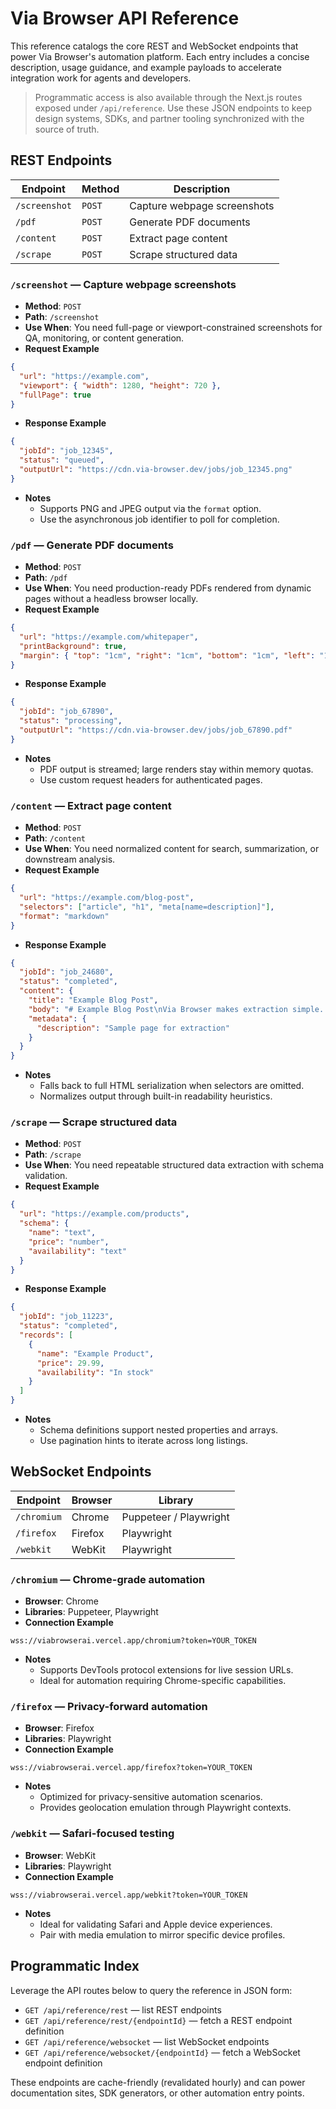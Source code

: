 # Via Browser API Reference

This reference catalogs the core REST and WebSocket endpoints that power Via Browser's automation platform. Each entry includes a concise description, usage guidance, and example payloads to accelerate integration work for agents and developers.

> Programmatic access is also available through the Next.js routes exposed under `/api/reference`. Use these JSON endpoints to keep design systems, SDKs, and partner tooling synchronized with the source of truth.

## REST Endpoints

| Endpoint | Method | Description |
| -------- | ------ | ----------- |
| `/screenshot` | `POST` | Capture webpage screenshots |
| `/pdf` | `POST` | Generate PDF documents |
| `/content` | `POST` | Extract page content |
| `/scrape` | `POST` | Scrape structured data |

### `/screenshot` — Capture webpage screenshots

- **Method**: `POST`
- **Path**: `/screenshot`
- **Use When**: You need full-page or viewport-constrained screenshots for QA, monitoring, or content generation.
- **Request Example**

```json
{
  "url": "https://example.com",
  "viewport": { "width": 1280, "height": 720 },
  "fullPage": true
}
```

- **Response Example**

```json
{
  "jobId": "job_12345",
  "status": "queued",
  "outputUrl": "https://cdn.via-browser.dev/jobs/job_12345.png"
}
```

- **Notes**
  - Supports PNG and JPEG output via the `format` option.
  - Use the asynchronous job identifier to poll for completion.

### `/pdf` — Generate PDF documents

- **Method**: `POST`
- **Path**: `/pdf`
- **Use When**: You need production-ready PDFs rendered from dynamic pages without a headless browser locally.
- **Request Example**

```json
{
  "url": "https://example.com/whitepaper",
  "printBackground": true,
  "margin": { "top": "1cm", "right": "1cm", "bottom": "1cm", "left": "1cm" }
}
```

- **Response Example**

```json
{
  "jobId": "job_67890",
  "status": "processing",
  "outputUrl": "https://cdn.via-browser.dev/jobs/job_67890.pdf"
}
```

- **Notes**
  - PDF output is streamed; large renders stay within memory quotas.
  - Use custom request headers for authenticated pages.

### `/content` — Extract page content

- **Method**: `POST`
- **Path**: `/content`
- **Use When**: You need normalized content for search, summarization, or downstream analysis.
- **Request Example**

```json
{
  "url": "https://example.com/blog-post",
  "selectors": ["article", "h1", "meta[name=description]"],
  "format": "markdown"
}
```

- **Response Example**

```json
{
  "jobId": "job_24680",
  "status": "completed",
  "content": {
    "title": "Example Blog Post",
    "body": "# Example Blog Post\nVia Browser makes extraction simple...",
    "metadata": {
      "description": "Sample page for extraction"
    }
  }
}
```

- **Notes**
  - Falls back to full HTML serialization when selectors are omitted.
  - Normalizes output through built-in readability heuristics.

### `/scrape` — Scrape structured data

- **Method**: `POST`
- **Path**: `/scrape`
- **Use When**: You need repeatable structured data extraction with schema validation.
- **Request Example**

```json
{
  "url": "https://example.com/products",
  "schema": {
    "name": "text",
    "price": "number",
    "availability": "text"
  }
}
```

- **Response Example**

```json
{
  "jobId": "job_11223",
  "status": "completed",
  "records": [
    {
      "name": "Example Product",
      "price": 29.99,
      "availability": "In stock"
    }
  ]
}
```

- **Notes**
  - Schema definitions support nested properties and arrays.
  - Use pagination hints to iterate across long listings.

## WebSocket Endpoints

| Endpoint | Browser | Library |
| -------- | ------- | ------- |
| `/chromium` | Chrome | Puppeteer / Playwright |
| `/firefox` | Firefox | Playwright |
| `/webkit` | WebKit | Playwright |

### `/chromium` — Chrome-grade automation

- **Browser**: Chrome
- **Libraries**: Puppeteer, Playwright
- **Connection Example**

```text
wss://viabrowserai.vercel.app/chromium?token=YOUR_TOKEN
```

- **Notes**
  - Supports DevTools protocol extensions for live session URLs.
  - Ideal for automation requiring Chrome-specific capabilities.

### `/firefox` — Privacy-forward automation

- **Browser**: Firefox
- **Libraries**: Playwright
- **Connection Example**

```text
wss://viabrowserai.vercel.app/firefox?token=YOUR_TOKEN
```

- **Notes**
  - Optimized for privacy-sensitive automation scenarios.
  - Provides geolocation emulation through Playwright contexts.

### `/webkit` — Safari-focused testing

- **Browser**: WebKit
- **Libraries**: Playwright
- **Connection Example**

```text
wss://viabrowserai.vercel.app/webkit?token=YOUR_TOKEN
```

- **Notes**
  - Ideal for validating Safari and Apple device experiences.
  - Pair with media emulation to mirror specific device profiles.

## Programmatic Index

Leverage the API routes below to query the reference in JSON form:

- `GET /api/reference/rest` — list REST endpoints
- `GET /api/reference/rest/{endpointId}` — fetch a REST endpoint definition
- `GET /api/reference/websocket` — list WebSocket endpoints
- `GET /api/reference/websocket/{endpointId}` — fetch a WebSocket endpoint definition

These endpoints are cache-friendly (revalidated hourly) and can power documentation sites, SDK generators, or other automation entry points.
